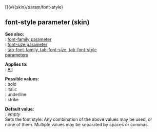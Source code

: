 []{#/{skin}/param/font-style}    
## font-style parameter (skin)    
**See also:**    
:   [font-family parameter](/ref/%7Bskin%7D/param/font-family/font-family.md)    
:   [font-size parameter](/ref/%7Bskin%7D/param/font-size/font-size.md)    
:   [tab-font-family, tab-font-size, tab-font-style    
    parameters](/ref/%7Bskin%7D/param/tab-font/tab-font.md)    
<!-- -->    
**Applies to:**    
:   [All](/ref/%7Bskin%7D/control/control.md)    
<!-- -->    
**Possible values:**    
:   bold    
:   italic    
:   underline    
:   strike    
<!-- -->    
**Default value:**    
:   *empty*    
Sets the font style. Any combination of the above values may be used, or    
none of them. Multiple values may be separated by spaces or commas.  